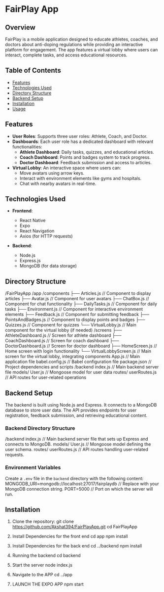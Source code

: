 # FairPlay App

## Overview

FairPlay is a mobile application designed to educate athletes, coaches, and doctors about anti-doping regulations while providing an interactive platform for engagement. The app features a virtual lobby where users can interact, complete tasks, and access educational resources.

## Table of Contents

- [Features](#features)
- [Technologies Used](#technologies-used)
- [Directory Structure](#directory-structure)
- [Backend Setup](#backend-setup)
- [Installation](#installation)
- [Usage](#usage)

## Features

- **User Roles**: Supports three user roles: Athlete, Coach, and Doctor.
- **Dashboards**: Each user role has a dedicated dashboard with relevant functionalities:
  - **Athlete Dashboard**: Daily tasks, quizzes, and educational articles.
  - **Coach Dashboard**: Points and badges system to track progress.
  - **Doctor Dashboard**: Feedback submission and access to articles.
- **Virtual Lobby**: An interactive space where users can:
  - Move avatars using arrow keys.
  - Interact with environment elements like gyms and hospitals.
  - Chat with nearby avatars in real-time.

## Technologies Used

- **Frontend**:
  - React Native
  - Expo
  - React Navigation
  - Axios (for HTTP requests)
  
- **Backend**:
  - Node.js
  - Express.js
  - MongoDB (for data storage)

## Directory Structure
/FairPlayApp
/app
/components
├── Articles.js // Component to display articles
├── Avatar.js // Component for user avatars
├── ChatBox.js // Component for chat functionality
├── DailyTasks.js // Component for daily tasks
├── Environment.js // Component for interactive environment elements
├── Feedback.js // Component for submitting feedback
├── PointsAndBadges.js // Component to display points and badges
├── Quizzes.js // Component for quizzes
└── VirtualLobby.js // Main component for the virtual lobby (if needed)
/screens
├── AthleteDashboard.js // Screen for athlete dashboard
├── CoachDashboard.js // Screen for coach dashboard
├── DoctorDashboard.js // Screen for doctor dashboard
├── HomeScreen.js // Home screen with login functionality
└── VirtualLobbyScreen.js // Main screen for the virtual lobby, integrating components
App.js // Main application file
babel.config.js // Babel configuration file
package.json // Project dependencies and scripts
/backend
index.js // Main backend server file
models/
User.js // Mongoose model for user data
routes/
userRoutes.js // API routes for user-related operations


## Backend Setup

The backend is built using Node.js and Express. It connects to a MongoDB database to store user data. The API provides endpoints for user registration, feedback submission, and retrieving educational content.

### Backend Directory Structure
/backend
index.js // Main backend server file that sets up Express and connects to MongoDB.
models/
User.js // Mongoose model defining the user schema.
routes/
userRoutes.js // API routes handling user-related requests.


### Environment Variables

Create a `.env` file in the `backend` directory with the following content:
MONGODB_URI=mongodb://localhost:27017/fairplaydb // Replace with your MongoDB connection string.
PORT=5000 // Port on which the server will run.


## Installation

1. Clone the repository:
   git clone https://github.com/Akshat394/FairPlayApp.git
   cd FairPlayApp
   
2. Install Dependencies for the front end
   cd app
   npm install

3. Install Dependencies for the back end
   cd ../backend
   npm install
   
5. Running the backend
   cd backend
   
7. Start the server
   node index.js

8. Navigate to the APP
   cd ../app
   
10. LAUNCH THE EXPO APP
    npm start


